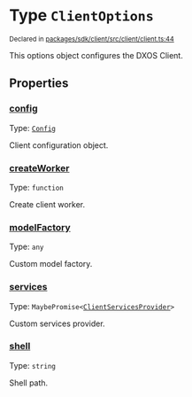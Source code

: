 # Type `ClientOptions`
<sub>Declared in [packages/sdk/client/src/client/client.ts:44](https://github.com/dxos/dxos/blob/5d7baccd2e/packages/sdk/client/src/client/client.ts#L44)</sub>


This options object configures the DXOS Client.

## Properties
### [config](https://github.com/dxos/dxos/blob/5d7baccd2e/packages/sdk/client/src/client/client.ts#L46)
Type: <code>[Config](/api/@dxos/client/classes/Config)</code>

Client configuration object.


### [createWorker](https://github.com/dxos/dxos/blob/5d7baccd2e/packages/sdk/client/src/client/client.ts#L54)
Type: <code>function</code>

Create client worker.


### [modelFactory](https://github.com/dxos/dxos/blob/5d7baccd2e/packages/sdk/client/src/client/client.ts#L50)
Type: <code>any</code>

Custom model factory.


### [services](https://github.com/dxos/dxos/blob/5d7baccd2e/packages/sdk/client/src/client/client.ts#L48)
Type: <code>MaybePromise&lt;[ClientServicesProvider](/api/@dxos/client/interfaces/ClientServicesProvider)&gt;</code>

Custom services provider.


### [shell](https://github.com/dxos/dxos/blob/5d7baccd2e/packages/sdk/client/src/client/client.ts#L52)
Type: <code>string</code>

Shell path.



